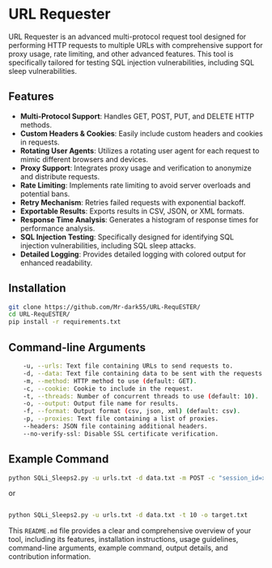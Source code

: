 # URL Requester

URL Requester is an advanced multi-protocol request tool designed for performing HTTP requests to multiple URLs with comprehensive support for proxy usage, rate limiting, and other advanced features. This tool is specifically tailored for testing SQL injection vulnerabilities, including SQL sleep vulnerabilities.

## Features

- **Multi-Protocol Support**: Handles GET, POST, PUT, and DELETE HTTP methods.
- **Custom Headers & Cookies**: Easily include custom headers and cookies in requests.
- **Rotating User Agents**: Utilizes a rotating user agent for each request to mimic different browsers and devices.
- **Proxy Support**: Integrates proxy usage and verification to anonymize and distribute requests.
- **Rate Limiting**: Implements rate limiting to avoid server overloads and potential bans.
- **Retry Mechanism**: Retries failed requests with exponential backoff.
- **Exportable Results**: Exports results in CSV, JSON, or XML formats.
- **Response Time Analysis**: Generates a histogram of response times for performance analysis.
- **SQL Injection Testing**: Specifically designed for identifying SQL injection vulnerabilities, including SQL sleep attacks.
- **Detailed Logging**: Provides detailed logging with colored output for enhanced readability.

## Installation

```sh
git clone https://github.com/Mr-dark55/URL-RequESTER/
cd URL-RequESTER/
pip install -r requirements.txt
```



## Command-line Arguments

```sh
    -u, --urls: Text file containing URLs to send requests to.
    -d, --data: Text file containing data to be sent with the requests.
    -m, --method: HTTP method to use (default: GET).
    -c, --cookie: Cookie to include in the request.
    -t, --threads: Number of concurrent threads to use (default: 10).
    -o, --output: Output file name for results.
    -f, --format: Output format (csv, json, xml) (default: csv).
    -p, --proxies: Text file containing a list of proxies.
    --headers: JSON file containing additional headers.
    --no-verify-ssl: Disable SSL certificate verification.
```
## Example Command

```sh
python SQLi_Sleeps2.py -u urls.txt -d data.txt -m POST -c "session_id=xyz" -t 20 -o results.csv -f csv -p proxies.txt --headers headers.json --no-verify-ssl

```
or

```sh

python SQLi_Sleeps2.py -u urls.txt -d data.txt -t 10 -o target.txt

```



This `README.md` file provides a clear and comprehensive overview of your tool, including its features, installation instructions, usage guidelines, command-line arguments, example command, output details, and contribution information.





